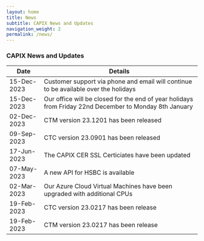 ```yaml
---
layout: home
title: News
subtitle: CAPIX News and Updates
navigation_weight: 2
permalink: /news/
---
```


### CAPIX News and Updates

| Date   |      Details      |
|----------|-------------|
| 15-Dec-2023 | Customer support via phone and email will continue to be available over the holidays |
| 15-Dec-2023 | Our office will be closed for the end of year holidays from Friday 22nd December to Monday 8th January |
| 02-Dec-2023 | CTM version 23.1201 has been released |
| 09-Sep-2023 | CTC version 23.0901 has been released |
| 17-Jun-2023 | The CAPIX CER SSL Certiciates have been updated |
| 07-May-2023 | A new API for HSBC is available |
| 02-Mar-2023 | Our Azure Cloud Virtual Machines have been upgraded with additional CPUs |
| 19-Feb-2023 | CTC version 23.0217 has been release |
| 19-Feb-2023 | CTM version 23.0217 has been release |


